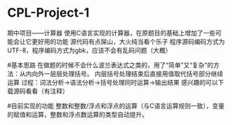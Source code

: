 # CPL-Project-1
期中项目——计算器
使用C语言实现的计算器，在原题目的基础上增加了一些可能会让它更好用的功能
源代码有点屎山，大火纯当看个乐子
程序源码编码方式为UTF-8，程序编码方式为gbk，应该不会有乱码问题（大概）


#基本思路
在做题的时候不会什么波兰表达式之类的，用了“简单”又“复杂”的方法：从内向外一层层处理括号。
内层括号处理结束后直接用值取代括号部分继续运算
过程：词法分析->语法分析->括号处理同时运算->输出结果
感兴趣的可以下载源码看看（有注释）


#目前实现的功能
整数和整数/浮点和浮点的运算（与C语言运算规则一致），变量的赋值和运算，整数和浮点数运算的类型自动提升。